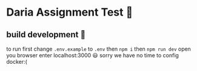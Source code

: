 # Daria Assignment Test  🚀


## build development 🔧

 to run first change `.env.example` to `.env` then `npm i` then `npm run dev` open you browser enter localhost:3000 😃 sorry we have no time to config docker:(  
